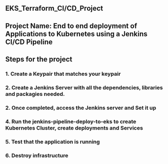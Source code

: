 ## EKS_Terraform_CI/CD_Project
## Project Name: End to end deployment of Applications to Kubernetes using a Jenkins CI/CD Pipeline
## Steps for the project

### 1. Create a Keypair that matches your keypair
### 2. Create a Jenkins Server with all the dependencies, libraries and packagies needed.
### 2. Once completed, access the Jenkins server and Set it up
### 4. Run the jenkins-pipeline-deploy-to-eks to create Kubernetes Cluster, create deployments and Services
### 5. Test that the application is running 
### 6. Destroy infrastructure



